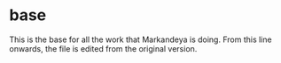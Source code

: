 # base
This is the base for all the work that Markandeya is doing.
From this line onwards, the file is edited from the original version.
